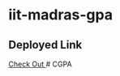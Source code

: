 # iit-madras-gpa

## Deployed Link

<a href="https://nagasai6.github.io/iit-madras-gpa/" target="_blank" > Check Out </a>
#   C G P A  
 